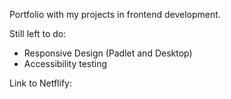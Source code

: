 Portfolio with my projects in frontend development.

Still left to do:

- Responsive Design (Padlet and Desktop)
- Accessibility testing

Link to Netflify:
